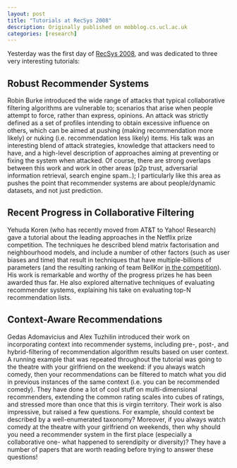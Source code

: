 ```yaml
---
layout: post
title: "Tutorials at RecSys 2008"
description: Originally published on mobblog.cs.ucl.ac.uk
categories: [research]
---
```


Yesterday was the first day of <a href="http://recsys.acm.org/">RecSys 2008</a>, and was dedicated to three very interesting tutorials:

## Robust Recommender Systems

Robin Burke introduced the wide range of attacks that typical collaborative filtering algorithms are vulnerable to; scenarios that arise when people attempt to force, rather than express, opinions. An attack was strictly defined as a set of profiles intending to obtain excessive influence on others, which can be aimed at pushing (making recommendation more likely) or nuking (i.e. recommendation less likely) items. His talk was an interesting blend of attack strategies, knowledge that attackers need to have, and a high-level description of approaches aiming at preventing or fixing the system when attacked. Of course, there are strong overlaps between this work and work in other areas (p2p trust, adversarial information retrieval, search engine spam..); I particularly like this area as pushes the point that recommender systems are about people/dynamic datasets, and not just prediction.

## Recent Progress in Collaborative Filtering

Yehuda Koren (who has recently moved from AT&T to Yahoo! Research) gave a tutorial about the leading approaches in the Netflix prize competition. The techniques he described blend matrix factorisation and neighbourhood models, and include a number of other factors (such as user biases and time) that result in techniques that have multiple-billions of parameters (and the resulting ranking of team BellKor <a href="http://www.netflixprize.com//leaderboard">in the competition</a>). His work is remarkable and worthy of the progress prizes he has been awarded thus far. He also explored alternative techniques of evaluating recommender systems, explaining his take on evaluating top-N recommendation lists.

## Context-Aware Recommendations

Gedas Adomavicius and Alex Tuzhilin introduced their work on incorporating context into recommender systems, including pre-, post-, and hybrid-filtering of recommendation algorithm results based on user context. A running example that was repeated throughout the tutorial was going to the theatre with your girlfriend on the weekend: if you always watch comedy, then your recommendations can be filtered to match what you did in previous instances of the same context (i.e. you can be recommended comedy). They have done a lot of cool stuff on multi-dimensional recommenders, extending the common rating scales into cubes of ratings, and stressed more than once that this is virgin territory. Their work is also impressive, but raised a few questions. For example, should context be described by a well-enumerated taxonomy? Moreover, if you always watch comedy at the theatre with your girlfriend on weekends, then why should you need a recommender system in the first place (especially a collaborative one- what happened to serendipity or diversity)? They have a number of papers that are worth reading before trying to answer these questions!

